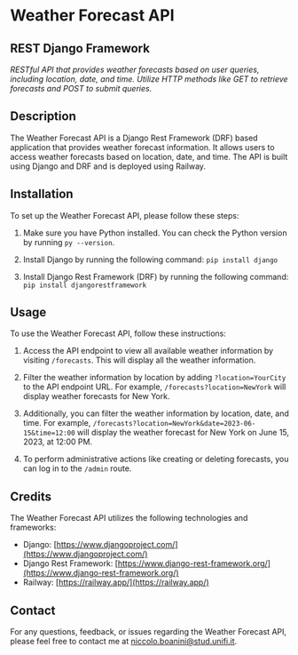 # Weather Forecast API
## REST Django Framework

_RESTful API that provides weather forecasts based on user queries, including location,
date, and time. Utilize HTTP methods like GET to retrieve forecasts and POST to submit queries._


## Description
The Weather Forecast API is a Django Rest Framework (DRF) based application that provides weather forecast information. It allows users to access weather forecasts based on location, date, and time. The API is built using Django and DRF and is deployed using Railway.

## Installation
To set up the Weather Forecast API, please follow these steps:

1. Make sure you have Python installed. You can check the Python version by running `py --version`.

2. Install Django by running the following command: `pip install django`

3. Install Django Rest Framework (DRF) by running the following command: `pip install djangorestframework`


## Usage
To use the Weather Forecast API, follow these instructions:

1. Access the API endpoint to view all available weather information by visiting `/forecasts`. This will display all the weather information.

2. Filter the weather information by location by adding `?location=YourCity` to the API endpoint URL. For example, `/forecasts?location=NewYork` will display weather forecasts for New York.

3. Additionally, you can filter the weather information by location, date, and time. For example, `/forecasts?location=NewYork&date=2023-06-15&time=12:00` will display the weather forecast for New York on June 15, 2023, at 12:00 PM.

4. To perform administrative actions like creating or deleting forecasts, you can log in to the `/admin` route.


## Credits
The Weather Forecast API utilizes the following technologies and frameworks:
- Django: [https://www.djangoproject.com/](https://www.djangoproject.com/)
- Django Rest Framework: [https://www.django-rest-framework.org/](https://www.django-rest-framework.org/)
- Railway: [https://railway.app/](https://railway.app/)

## Contact
For any questions, feedback, or issues regarding the Weather Forecast API, please feel free to contact me at [niccolo.boanini@stud.unifi.it](mailto:niccolo.boanini@stud.unifi.it).
